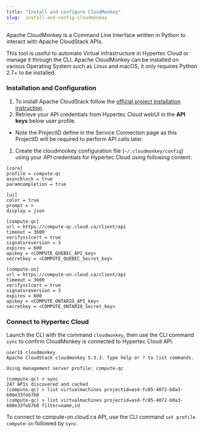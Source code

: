 ```yaml
---
title: "Install and configure CloudMonkey"
slug:  install-and-config-cloudmonkey
---
```



Apache CloudMonkey is a Command Line Interface written in Python to interact with Apache CloudStack APIs.

This tool is useful to automate Virtual infrastructure in Hypertec Cloud or manage it through the CLI. Apache CloudMonkey can be installed on various Operating System such as Linux and macOS, it only requires Python 2.7+ to be installed.

### Installation and Configuration

1. To install Apache CloudStack follow the [official project installation instruction](https://cwiki.apache.org/confluence/display/CLOUDSTACK/CloudStack+cloudmonkey+CLI).
1. Retrieve your API credentials from Hypertec Cloud webUI in the **API keys** below user profile.
  - Note the ProjectID define in the Service Connection page as this  ProjectID will be required to perform API calls later.
1. Create the cloudmonkey configuration file (`~/.cloudmonkey/config`) using your API credentials for Hypertec Cloud using following content:

```
[core]
profile = compute-qc
asyncblock = true
paramcompletion = true

[ui]
color = true
prompt = >
display = json

[compute-qc]
url = https://compute-qc.cloud.ca/client/api
timeout = 3600
verifysslcert = true
signatureversion = 3
expires = 600
apikey = <COMPUTE_QUEBEC_API_key>
secretkey = <COMPUTE_QUEBEC_Secret_key>

[compute-on]
url = https://compute-on.cloud.ca/client/api
timeout = 3600
verifysslcert = true
signatureversion = 3
expires = 600
apikey = <COMPUTE_ONTARIO_API_key>
secretkey = <COMPUTE_ONTARIO_Secret_key>
```

### Connect to Hypertec Cloud

Launch the CLI with the command `cloudmonkey`, then use the  CLI command `sync` to confirm CloudMonkey is connected to Hypertec Cloud API.

```
user1$ cloudmonkey
Apache CloudStack cloudmonkey 5.3.3. Type help or ? to list commands.

Using management server profile: compute-qc

(compute-qc) > sync
247 APIs discovered and cached
(compute-qc) > list virtualmachines projectid=asd-fc05-4072-b0a3-608e33feb7b0
(compute-qc) > list virtualmachines projectid=asd-fc05-4072-b0a3-608e33feb7b0 filter=name,id
```


To connect to compute-on.cloud.ca API, use the CLI command `set profile compute-on` followed by `sync`.
